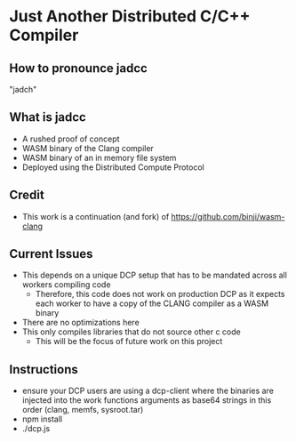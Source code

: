 # Just Another Distributed C/C++ Compiler

## How to pronounce jadcc
"jadch"

## What is jadcc
* A rushed proof of concept
* WASM binary of the Clang compiler
* WASM binary of an in memory file system
* Deployed using the Distributed Compute Protocol

## Credit
* This work is a continuation (and fork) of https://github.com/binji/wasm-clang

## Current Issues
* This depends on a unique DCP setup that has to be mandated across all workers compiling code
  * Therefore, this code does not work on production DCP as it expects each worker to have a copy of the CLANG compiler as a WASM binary
* There are no optimizations here
* This only compiles libraries that do not source other c code
  * This will be the focus of future work on this project

## Instructions
* ensure your DCP users are using a dcp-client where the binaries are injected into the work functions arguments as base64 strings in this order (clang, memfs, sysroot.tar)
* npm install
* ./dcp.js
